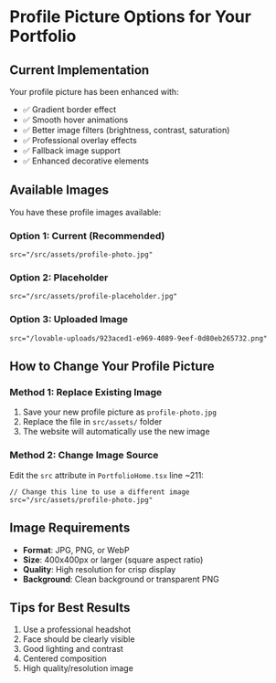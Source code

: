 # Profile Picture Options for Your Portfolio

## Current Implementation
Your profile picture has been enhanced with:
- ✅ Gradient border effect
- ✅ Smooth hover animations
- ✅ Better image filters (brightness, contrast, saturation)
- ✅ Professional overlay effects
- ✅ Fallback image support
- ✅ Enhanced decorative elements

## Available Images
You have these profile images available:

### Option 1: Current (Recommended)
```tsx
src="/src/assets/profile-photo.jpg"
```

### Option 2: Placeholder
```tsx
src="/src/assets/profile-placeholder.jpg"
```

### Option 3: Uploaded Image
```tsx
src="/lovable-uploads/923aced1-e969-4089-9eef-0d80eb265732.png"
```

## How to Change Your Profile Picture

### Method 1: Replace Existing Image
1. Save your new profile picture as `profile-photo.jpg`
2. Replace the file in `src/assets/` folder
3. The website will automatically use the new image

### Method 2: Change Image Source
Edit the `src` attribute in `PortfolioHome.tsx` line ~211:

```tsx
// Change this line to use a different image
src="/src/assets/profile-photo.jpg"
```

## Image Requirements
- **Format**: JPG, PNG, or WebP
- **Size**: 400x400px or larger (square aspect ratio)
- **Quality**: High resolution for crisp display
- **Background**: Clean background or transparent PNG

## Tips for Best Results
1. Use a professional headshot
2. Face should be clearly visible
3. Good lighting and contrast
4. Centered composition
5. High quality/resolution image

